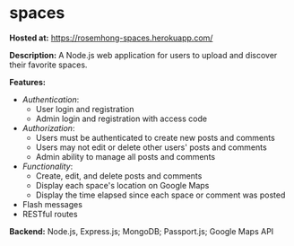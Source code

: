 # spaces

**Hosted at:** https://rosemhong-spaces.herokuapp.com/

**Description:** A Node.js web application for users to upload and discover their favorite spaces.

**Features:**
- *Authentication*:
  - User login and registration
  - Admin login and registration with access code
- *Authorization*:
  - Users must be authenticated to create new posts and comments
  - Users may not edit or delete other users' posts and comments
  - Admin ability to manage all posts and comments
- *Functionality*:
  - Create, edit, and delete posts and comments
  - Display each space's location on Google Maps
  - Display the time elapsed since each space or comment was posted
- Flash messages 
- RESTful routes

**Backend:** Node.js, Express.js; MongoDB; Passport.js; Google Maps API